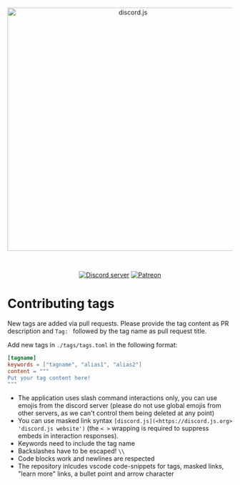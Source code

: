 <div align="center">
  <br />
  <p>
    <a href="https://discord.js.org"><img src="https://discord.js.org/static/logo.svg" width="546" alt="discord.js" /></a>
  </p>
  <br />
  <p>
    <a href="https://discord.gg/djs"><img src="https://img.shields.io/discord/222078108977594368?color=5865F2&logo=discord&logoColor=white" alt="Discord server" /></a>
    <a href="https://www.patreon.com/discordjs"><img src="https://img.shields.io/badge/donate-patreon-F96854.svg" alt="Patreon" /></a>
  </p>
</div>

# Contributing tags

New tags are added via pull requests. Please provide the tag content as PR description and `Tag: ` followed by the tag name as pull request title.

Add new tags in `./tags/tags.toml` in the following format:

```toml
[tagname]
keywords = ["tagname", "alias1", "alias2"]
content = """
Put your tag content here!
"""

```

- The application uses slash command interactions only, you can use emojis from the discord server (please do not use global emojis from other servers, as we can't control them being deleted at any point)
- You can use masked link syntax `[discord.js](<https://discord.js.org> 'discord.js website')` (the `< >` wrapping is required to suppress embeds in interaction responses).
- Keywords need to include the tag name
- Backslashes have to be escaped! `\\`
- Code blocks work and newlines are respected
- The repository inlcudes vscode code-snippets for tags, masked links, "learn more" links, a bullet point and arrow character
